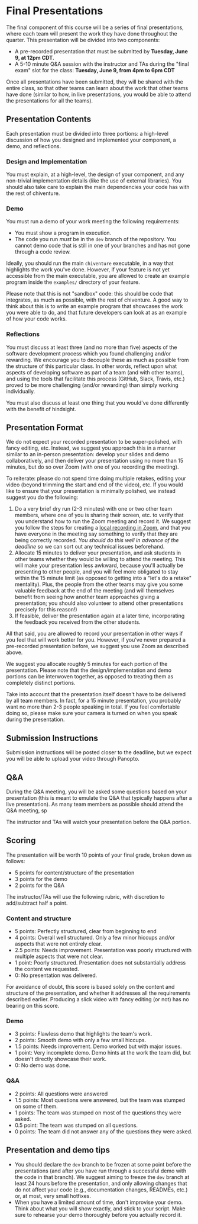 # Final Presentations

The final component of this course will be a series of final presentations, where each team will present the work they have done throughout the quarter. This presentation will be divided into two components:

- A pre-recorded presentation that must be submitted by **Tuesday, June 9, at 12pm CDT**.
- A 5-10 minute Q&A session with the instructor and TAs during the "final exam" slot for the class: **Tuesday, June 9, from 4pm to 6pm CDT**

Once all presentations have been submitted, they will be shared with the entire class, so that other teams can learn about the work that other teams have done (similar to how, in live presentations, you would be able to attend the presentations for all the teams).

## Presentation Contents

Each presentation must be divided into three portions: a high-level discussion of how you designed and implemented your component, a demo, and reflections.

### Design and Implementation

You must explain, at a high-level, the design of your component, and any non-trivial implementation details (like the use of external libraries). You should also take care to explain the main dependencies your code has with the rest of chiventure.

### Demo

You must run a demo of your work meeting the following requirements:

- You must show a program in execution.
- The code you run *must* be in the `dev` branch of the repository. You cannot demo code that is still in one of your branches and has not gone through a code review.

Ideally, you should run the main `chiventure` executable, in a way that highlights the work you've done. However, if your feature is not yet accessible from the main executable, you are allowed to create an example program inside the `examples/` directory of your feature. 

Please note that this is not "sandbox" code: this should be code that integrates, as much as possible, with the rest of chiventure. A good way to think about this is to write an example program that showcases the work you were able to do, and that future developers can look at as an example of how your code works.

### Reflections

You must discuss at least three (and no more than five) aspects of the software development process which you found challenging and/or rewarding. We encourage you to decouple these as much as possible from the structure of this particular class. In other words, reflect upon what aspects of developing software as part of a team (and with other teams), and using the tools that facilitate this process (GitHub, Slack, Travis, etc.) proved to be more challenging (and/or rewarding) than simply working individually.

You must also discuss at least one thing that you would've done differently with the benefit of hindsight.

## Presentation Format

We do not expect your recorded presentation to be super-polished, with fancy editing, etc. Instead, we suggest you approach this in a manner similar to an in-person presentation: develop your slides and demo collaboratively, and then deliver your presentation using no more than 15 minutes, but do so over Zoom (with one of you recording the meeting).

To reiterate: please do not spend time doing multiple retakes, editing your video (beyond trimming the start and end of the video), etc. If you would like to ensure that your presentation is minimally polished, we instead suggest you do the following:

1. Do a very brief dry run (2-3 minutes) with one or two other team members, where one of you is sharing their screen, etc. to verify that you understand how to run the Zoom meeting and record it. We suggest you follow the steps for creating a [local recording in Zoom](https://support.zoom.us/hc/en-us/articles/201362473), and that you have everyone in the meeting say something to verify that they are being correctly recorded. *You should do this well in advance of the deadline* so we can sort out any technical issues beforehand.
2. Allocate 15 minutes to deliver your presentation, and ask students in other teams whether they would be willing to attend the meeting. This will make your presentation less awkward, because you'll actually be presenting to other people, and you will feel more obligated to stay within the 15 minute limit (as opposed to getting into a "let's do a retake" mentality). Plus, the people from the other teams may give you some valuable feedback at the end of the meeting (and will themselves benefit from seeing how another team approaches giving a presentation; you should also volunteer to attend other presentations precisely for this reason!)
3. If feasible, deliver the presentation again at a later time, incorporating the feedback you received from the other students.

All that said, you are allowed to record your presentation in other ways if you feel that will work better for you. However, if you've never prepared a pre-recorded presentation before, we suggest you use Zoom as described above.

We suggest you allocate roughly 5 minutes for each portion of the presentation. Please note that the design/implementation and demo portions can be interwoven together, as opposed to treating them as completely distinct portions.

Take into account that the presentation itself doesn't have to be delivered by all team members. In fact, for a 15 minute presentation, you probably want no more than 2-3 people speaking in total. If you feel comfortable doing so, please make sure your camera is turned on when you speak during the presentation. 

## Submission Instructions

Submission instructions will be posted closer to the deadline, but we expect you will be able to upload your video through Panopto.

## Q&A

During the Q&A meeting, you will be asked some questions based on your presentation (this is meant to emulate the Q&A that typically happens after a live presentation). As many team members as possible should attend the Q&A meeting, sp

The instructor and TAs will watch your presentation before the Q&A portion.

## Scoring

The presentation will be worth 10 points of your final grade, broken down as follows:
 
- 5 points for content/structure of the presentation
- 3 points for the demo
- 2 points for the Q&A
 
The instructor/TAs will use the following rubric, with discretion to add/subtract half a point.

### Content and structure

- 5 points: Perfectly structured, clear from beginning to end
- 4 points: Overall well structured. Only a few minor hiccups and/or aspects that were not entirely clear.
- 2.5 points: Needs improvement. Presentation was poorly structured with multiple aspects that were not clear.
- 1 point: Poorly structured. Presentation does not substantially address the content we requested.
- 0: No presentation was delivered.

For avoidance of doubt, this score is based solely on the content and structure of the presentation, and whether it addresses all the requirements described earlier. Producing a slick video with fancy editing (or not) has no bearing on this score.


### Demo

- 3 points: Flawless demo that highlights the team's work.
- 2 points: Smooth demo with only a few small hiccups.
- 1.5 points: Needs improvement. Demo worked but with major issues.
- 1 point: Very incomplete demo. Demo hints at the work the team did, but doesn't directly showcase their work.
- 0: No demo was done.

### Q&A

- 2 points: All questions were answered
- 1.5 points: Most questions were answered, but the team was stumped on some of them.
- 1 points: The team was stumped on most of the questions they were asked.
- 0.5 point: The team was stumped on all questions.
- 0 points: The team did not answer any of the questions they were asked.


## Presentation and demo tips

- You should declare the `dev` branch to be frozen at some point before the presentations (and after you have run through a successful demo with the code in that branch). We suggest aiming to freeze the `dev` branch at least 24 hours before the presentation, and only allowing changes that do not affect your code (e.g., documentation changes, READMEs, etc.) or, at most, very small hotfixes.
- When you have a limited amount of time, don't improvise your demo. Think about what you will show exactly, and stick to your script. Make sure to rehearse your demo thoroughly before you actually record it.


